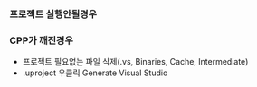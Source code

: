 ### 프로젝트 실행안될경우 

### CPP가 깨진경우
- 프로젝트 필요없는 파일 삭제(.vs, Binaries, Cache, Intermediate)
- .uproject 우클릭 Generate Visual Studio
